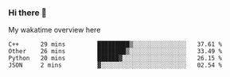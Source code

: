 ### Hi there 👋

<!--
**Jassy930/Jassy930** is a ✨ _special_ ✨ repository because its `README.md` (this file) appears on your GitHub profile.

Here are some ideas to get you started:

- 🔭 I’m currently working on ...
- 🌱 I’m currently learning ...
- 👯 I’m looking to collaborate on ...
- 🤔 I’m looking for help with ...
- 💬 Ask me about ...
- 📫 How to reach me: ...
- 😄 Pronouns: ...
- ⚡ Fun fact: ...
-->

My wakatime overview here
<!--START_SECTION:waka-->
```text
C++      29 mins         █████████▒░░░░░░░░░░░░░░░   37.61 % 
Other    26 mins         ████████▒░░░░░░░░░░░░░░░░   33.49 % 
Python   20 mins         ██████▓░░░░░░░░░░░░░░░░░░   26.15 % 
JSON     2 mins          ▓░░░░░░░░░░░░░░░░░░░░░░░░   02.54 % 
```
<!--END_SECTION:waka-->
